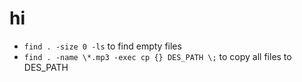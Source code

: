 # hi

* `find . -size 0 -ls` to find empty files
* `find . -name \*.mp3 -exec cp {} DES_PATH \;` to copy all files to DES_PATH